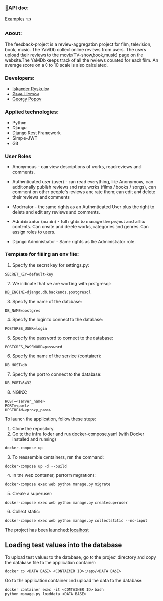 ### 📒API doc:

[Examples](https://github.com/PavelHomov/feedback-project/blob/master/api_yamdb/static/redoc.yaml) 👈

### About:
The feedback-project is a review-aggregation project for film, television, book, music. The YaMDb collect online reviews from users. The users upload their reviews to the movie(TV-show,book,music) page on the website.The YaMDb keeps track of all the reviews counted for each film. An average score on a 0 to 10 scale is also calculated.
### Developers:
- [Iskander Ryskulov](https://github.com/IskanderRRR)
- [Pavel Homov](https://github.com/PavelHomov)
- [Georgy Popov](https://github.com/Georrgeee)

### Applied technologies:
- Python
- Django
- Django Rest Framework
- Simple-JWT
- Git

### User Roles
- Anonymous - can view descriptions of works, read reviews and comments.

- Authenticated user (user) - can read everything, like Anonymous, can additionally publish reviews and rate works (films / books / songs), can comment on other people's reviews and rate them; can edit and delete their reviews and comments.

- Moderator - the same rights as an Authenticated User plus the right to delete and edit any reviews and comments.

- Administrator (admin) - full rights to manage the project and all its contents. Can create and delete works, categories and genres. Can assign roles to users.

- Django Administrator - Same rights as the Administrator role.

### Template for filling an env file:

1. Specify the secret key for settings.py:
```
SECRET_KEY=default-key
```
2. We indicate that we are working with postgresql:
```
DB_ENGINE=django.db.backends.postgresql
```
3. Specify the name of the database:
```
DB_NAME=postgres
```
4. Specify the login to connect to the database:
```
POSTGRES_USER=login
```
5. Specify the password to connect to the database:
```
POSTGRES_PASSWORD=password
```
6. Specify the name of the service (container):
```
DB_HOST=db
```
7. Specify the port to connect to the database:
```
DB_PORT=5432
```
8. NGINX:
```
HOST=<server_name>
PORT=<port>
UPSTREAM=<proxy_pass>
```

To launch the application, follow these steps:

1. Clone the repository.
2. Go to the infra folder and run docker-compose.yaml (with Docker installed and running)
```
docker-compose up
```
3. To reassemble containers, run the command:
```
docker-compose up -d --build
```
4. In the web container, perform migrations:
```
docker-compose exec web python manage.py migrate
```
5. Create a superuser:
```
docker-compose exec web python manage.py createsuperuser
```
6. Collect static:
```
docker-compose exec web python manage.py collectstatic --no-input
```
The project has been launched: [localhost](http://localhost/admin/)

## Loading test values into the database

To upload test values to the database, go to the project directory and copy the database file to the application container:
```
docker cp <DATA BASE> <CONTAINER ID>:/app/<DATA BASE>
```
Go to the application container and upload the data to the database:
```
docker container exec -it <CONTAINER ID> bash
python manage.py loaddata <DATA BASE>
```
